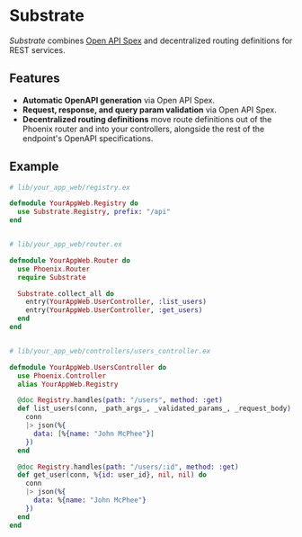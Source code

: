 # Substrate

_Substrate_ combines [Open API Spex](https://github.com/open-api-spex/open_api_spex) and decentralized routing definitions for REST services.

## Features

- **Automatic OpenAPI generation** via Open API Spex.
- **Request, response, and query param validation** via Open API Spex.
- **Decentralized routing definitions** move route definitions out of the Phoenix router and into your controllers, alongside the rest of the endpoint's OpenAPI specifications.

## Example

```elixir
# lib/your_app_web/registry.ex

defmodule YourAppWeb.Registry do
  use Substrate.Registry, prefix: "/api"
end


# lib/your_app_web/router.ex

defmodule YourAppWeb.Router do
  use Phoenix.Router
  require Substrate

  Substrate.collect_all do
    entry(YourAppWeb.UserController, :list_users)
    entry(YourAppWeb.UserController, :get_users)
  end
end


# lib/your_app_web/controllers/users_controller.ex

defmodule YourAppWeb.UsersController do
  use Phoenix.Controller
  alias YourAppWeb.Registry

  @doc Registry.handles(path: "/users", method: :get)
  def list_users(conn, _path_args_, _validated_params_, _request_body) do
    conn
    |> json(%{
      data: [%{name: "John McPhee"}]
    })
  end

  @doc Registry.handles(path: "/users/:id", method: :get)
  def get_user(conn, %{id: user_id}, nil, nil) do
    conn
    |> json(%{
      data: %{name: "John McPhee"}
    })
  end
end
```
